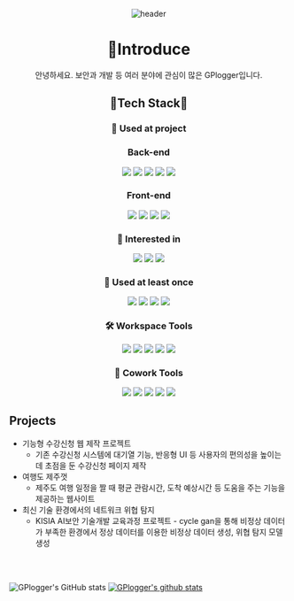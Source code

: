  <div align="center">

![header](https://capsule-render.vercel.app/api?type=waving&color=auto&height=300&section=header&text=GPlogger&fontSize=90)

# 👋Introduce

안녕하세요. 보안과 개발 등 여러 분야에 관심이 많은 GPlogger입니다.

  
## 🌟Tech Stack🌟

### 🌿 Used at project
  ### Back-end
   <img src="https://img.shields.io/badge/Spring Boot-6DB33F?style=flat&logo=Spring Boot&logoColor=white"/> <img src="https://img.shields.io/badge/IntelliJ IDEA-000000?style=flat&logo=IntelliJ IDEA&logoColor=white"/> <img src="https://img.shields.io/badge/Amazon EC2-FF9900?style=flat&logo=Amazon EC2&logoColor=white"/> <img src="https://img.shields.io/badge/Amazon RDS-527FFF?style=flat&logo=Amazon RDS&logoColor=white"/> <img src="https://img.shields.io/badge/MySQL-4479A1?style=flat&logo=MySQL&logoColor=white"/>
  ### Front-end
  <img src="https://img.shields.io/badge/React-61DAFB?style=flat&logo=React&logoColor=white"/>
  <img src="https://img.shields.io/badge/HTML5-E34F26?style=flat&logo=HTML5&logoColor=white"/>
  <img src="https://img.shields.io/badge/CSS3-1572B6?style=flat&logo=CSS3&logoColor=white"/>
  <img src="https://img.shields.io/badge/JavaScript-F7DF1E?style=flat&logo=JavaScript&logoColor=white"/>


### 📖 Interested in
  <img src="https://img.shields.io/badge/Linux-FCC624?style=flat&logo=Linux&logoColor=white"/>
  <img src="https://img.shields.io/badge/C-A8B9CC?style=flat&logo=C&logoColor=white"/>
  <img src="https://img.shields.io/badge/C++-00599C?style=flat&logo=C++&logoColor=white"/>

### 🌱 Used at least once
  <img src="https://img.shields.io/badge/Python-3776AB?style=flat&logo=Python&logoColor=white"/>
  <img src="https://img.shields.io/badge/PyTorch-EE4C2C?style=flat&logo=PyTorch&logoColor=white"/>
  <img src="https://img.shields.io/badge/TensorFlow-FF6F00?style=flat&logo=TensorFlow&logoColor=white"/>
  <img src="https://img.shields.io/badge/Linux-FCC624?style=flat&logo=Linux&logoColor=white"/>


### 🛠️ Workspace Tools
  <img src="https://img.shields.io/badge/IntelliJ IDEA-000000?style=flat&logo=IntelliJ IDEA&logoColor=white"/>
  <img src="https://img.shields.io/badge/Visual Studio-5C2D91?style=flat&logo=Visual Studio&logoColor=white"/>
  <img src="https://img.shields.io/badge/Visual Studio Code-007ACC?style=flat&logo=Visual Studio Code&logoColor=white"/>
  <img src="https://img.shields.io/badge/Jupyter-F37626?style=flat&logo=Jupyter&logoColor=white"/>
  <img src="https://img.shields.io/badge/PyCharm-000000?style=flat&logo=PyCharm&logoColor=white"/>
 
  
  
  ### 👥 Cowork Tools
  <img src="https://img.shields.io/badge/GitHub-181717?style=flat&logo=GitHub&logoColor=white"/> <img src="https://img.shields.io/badge/Sourcetree-0052CC?style=flat&logo=Sourcetree&logoColor=white"/>
  <img src="https://img.shields.io/badge/Postman-FF6C37?style=flat&logo=Postman&logoColor=white"/> <img src="https://img.shields.io/badge/Notion-000000?style=flat&logo=Notion&logoColor=white"/> <img src="https://img.shields.io/badge/Slack-4A154B?style=flat&logo=Slack&logoColor=white"/>
</div>

## Projects
- 기능형 수강신청 웹 제작 프로젝트
    - 기존 수강신청 시스템에 대기열 기능, 반응형 UI 등 사용자의 편의성을 높이는 데 초점을 둔 수강신청 페이지 제작
- 여행도 제주껏
    - 제주도 여행 일정을 짤 때 평균 관람시간, 도착 예상시간 등 도움을 주는 기능을 제공하는 웹사이트
- 최신 기술 환경에서의 네트워크 위협 탐지
    - KISIA AI보안 기술개발 교육과정 프로젝트 - cycle gan을 통해 비정상 데이터가 부족한 환경에서 정상 데이터를 이용한 비정상 데이터 생성, 위협 탐지 모델 생성

<br><br>

![GPlogger's GitHub stats](https://github-readme-stats.vercel.app/api?username=GPlogger&show_icons=true&)
[![GPlogger's github stats](https://github-readme-stats.vercel.app/api/top-langs/?username=GPlogger&show_icons=true&hide_border=true&title_color=004386&icon_color=004386&layout=compact&)](https://github.com/GPlogger)

<!-- [![trophy](https://github-profile-trophy.vercel.app/?username=GPlogger)](https://github.com/ryo-ma/github-profile-trophy) -->





</div>
